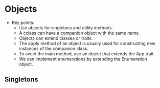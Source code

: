# Objects
* Key points:
  * Use objects for singletons and utility methods.
  * A cclass can have a companion object with the same name.
  * Objects can extend classes or traits.
  * The apply method of an object is usually used for constructing new instances of the companion class.
  * To avoid the main method, use an object that extends the App trait.
  * We can implement enumerations by extending the Enumeration object.
  
## Singletons
